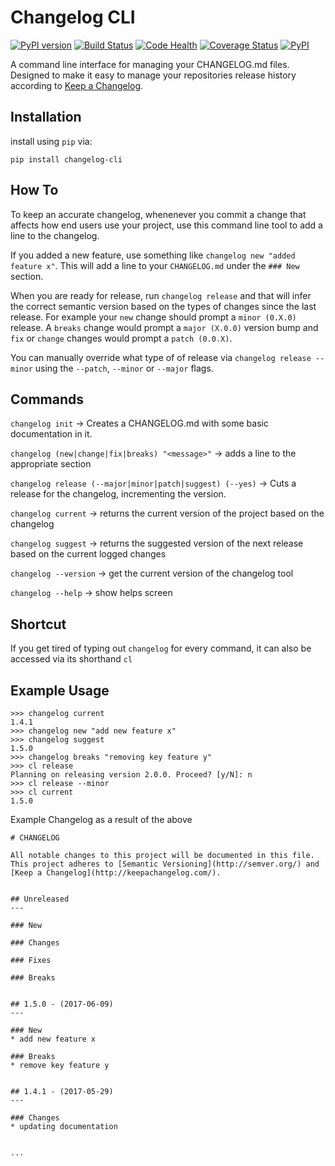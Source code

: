 # Changelog CLI

[![PyPI version](https://badge.fury.io/py/changelog-cli.svg)](https://badge.fury.io/py/changelog-cli)
[![Build Status](https://travis-ci.org/mc706/changelog-cli.svg?branch=master)](https://travis-ci.org/mc706/changelog-cli)
[![Code Health](https://landscape.io/github/mc706/changelog-cli/master/landscape.svg?style=flat)](https://landscape.io/github/mc706/changelog-cli/master)
[![Coverage Status](https://coveralls.io/repos/github/mc706/changelog-cli/badge.svg?branch=master)](https://coveralls.io/github/mc706/changelog-cli?branch=master)
[![PyPI](https://img.shields.io/pypi/pyversions/changelog-cli.svg)](https://pypi.org/project/changelog-cli/)


A command line interface for managing your CHANGELOG.md files. Designed to make it easy to manage your repositories
release history according to [Keep a Changelog](http://keepachangelog.com/).

## Installation
install using `pip` via:

```
pip install changelog-cli
```


## How To
To keep an accurate changelog, whenenever you commit a change that affects how end users use
your project, use this command line tool to add a line to the changelog. 

If you added a new feature, use something like `changelog new "added feature x"`. This will add a
line to your `CHANGELOG.md` under the `### New` section. 

When you are ready for release, run `changelog release` and that will infer the correct semantic 
version based on the types of changes since the last release. For example your `new` change should
prompt a `minor (0.X.0)` release. A `breaks` change would prompt a `major (X.0.0)` version bump and `fix` or `change` changes
 would prompt a `patch (0.0.X)`.
 
You can manually override what type of of release via `changelog release --minor` using the `--patch`, `--minor` or `--major`
flags. 


## Commands
`changelog init` -> Creates a CHANGELOG.md with some basic documentation in it.

`changelog (new|change|fix|breaks) "<message>"` -> adds a line to the appropriate section

`changelog release (--major|minor|patch|suggest) (--yes)` -> Cuts a release for the changelog, incrementing the version.

`changelog current` -> returns the current version of the project based on the changelog

`changelog suggest` -> returns the suggested version of the next release based on the current logged changes

`changelog --version` -> get the current version of the changelog tool

`changelog --help` -> show helps screen

## Shortcut
If you get tired of typing out `changelog` for every command, it can also be accessed via its shorthand `cl`

## Example Usage
```
>>> changelog current
1.4.1
>>> changelog new "add new feature x"
>>> changelog suggest
1.5.0
>>> changelog breaks "removing key feature y"
>>> cl release
Planning on releasing version 2.0.0. Proceed? [y/N]: n
>>> cl release --minor
>>> cl current
1.5.0
```

Example Changelog as a result of the above

```
# CHANGELOG

All notable changes to this project will be documented in this file.
This project adheres to [Semantic Versioning](http://semver.org/) and [Keep a Changelog](http://keepachangelog.com/).


## Unreleased
---

### New

### Changes

### Fixes

### Breaks


## 1.5.0 - (2017-06-09)
---

### New
* add new feature x

### Breaks
* remove key feature y


## 1.4.1 - (2017-05-29)
---

### Changes
* updating documentation


...
```